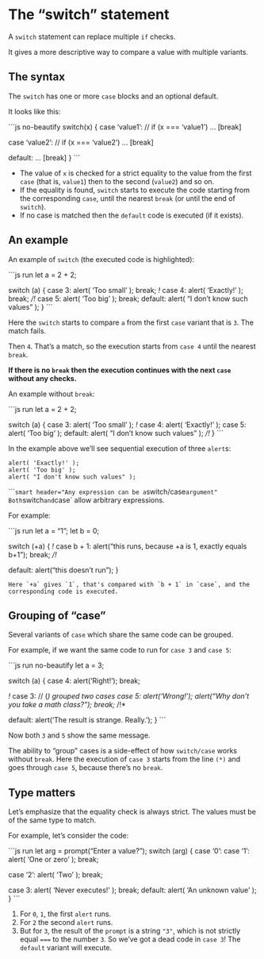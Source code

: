The “switch” statement
======================

A `switch` statement can replace multiple `if` checks.

It gives a more descriptive way to compare a value with multiple variants.

The syntax
----------

The `switch` has one or more `case` blocks and an optional default.

It looks like this:

\`\`\`js no-beautify switch(x) { case ‘value1’: // if (x === ‘value1’) … \[break\]

case ‘value2’: // if (x === ‘value2’) … \[break\]

default: … \[break\] } \`\`\`

-   The value of `x` is checked for a strict equality to the value from the first `case` (that is, `value1`) then to the second (`value2`) and so on.
-   If the equality is found, `switch` starts to execute the code starting from the corresponding `case`, until the nearest `break` (or until the end of `switch`).
-   If no case is matched then the `default` code is executed (if it exists).

An example
----------

An example of `switch` (the executed code is highlighted):

\`\`\`js run let a = 2 + 2;

switch (a) { case 3: alert( ‘Too small’ ); break; *!* case 4: alert( ‘Exactly!’ ); break; */!* case 5: alert( ‘Too big’ ); break; default: alert( “I don’t know such values” ); } \`\`\`

Here the `switch` starts to compare `a` from the first `case` variant that is `3`. The match fails.

Then `4`. That’s a match, so the execution starts from `case 4` until the nearest `break`.

**If there is no `break` then the execution continues with the next `case` without any checks.**

An example without `break`:

\`\`\`js run let a = 2 + 2;

switch (a) { case 3: alert( ‘Too small’ ); *!* case 4: alert( ‘Exactly!’ ); case 5: alert( ‘Too big’ ); default: alert( “I don’t know such values” ); */!* } \`\`\`

In the example above we’ll see sequential execution of three `alert`s:

    alert( 'Exactly!' );
    alert( 'Too big' );
    alert( "I don't know such values" );

\`\`\``smart header="Any expression can be a`switch/case`argument" Both`switch`and`case\` allow arbitrary expressions.

For example:

\`\`\`js run let a = “1”; let b = 0;

switch (+a) { *!* case b + 1: alert(“this runs, because +a is 1, exactly equals b+1”); break; */!*

default: alert(“this doesn’t run”); }

    Here `+a` gives `1`, that's compared with `b + 1` in `case`, and the corresponding code is executed.

Grouping of “case”
------------------

Several variants of `case` which share the same code can be grouped.

For example, if we want the same code to run for `case 3` and `case 5`:

\`\`\`js run no-beautify let a = 3;

switch (a) { case 4: alert(‘Right!’); break;

*!* case 3: // (*) grouped two cases case 5: alert(‘Wrong!’); alert(“Why don’t you take a math class?”); break;* /!\*

default: alert(‘The result is strange. Really.’); } \`\`\`

Now both `3` and `5` show the same message.

The ability to “group” cases is a side-effect of how `switch/case` works without `break`. Here the execution of `case 3` starts from the line `(*)` and goes through `case 5`, because there’s no `break`.

Type matters
------------

Let’s emphasize that the equality check is always strict. The values must be of the same type to match.

For example, let’s consider the code:

\`\`\`js run let arg = prompt(“Enter a value?”); switch (arg) { case ‘0’: case ‘1’: alert( ‘One or zero’ ); break;

case ‘2’: alert( ‘Two’ ); break;

case 3: alert( ‘Never executes!’ ); break; default: alert( ‘An unknown value’ ); } \`\`\`

1.  For `0`, `1`, the first `alert` runs.
2.  For `2` the second `alert` runs.
3.  But for `3`, the result of the `prompt` is a string `"3"`, which is not strictly equal `===` to the number `3`. So we’ve got a dead code in `case 3`! The `default` variant will execute.
